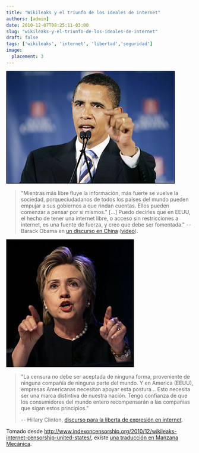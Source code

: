 ```yaml
---
title: "Wikileaks y el triunfo de los ideales de internet"
authors: [admin]
date: 2010-12-07T08:25:11-03:00
slug: "wikileaks-y-el-triunfo-de-los-ideales-de-internet"
draft: false
tags: ['wikileaks', 'internet', 'libertad','seguridad']
image:
  placement: 3
---
```


![](barack_obama.jpg)

> "Mientras más libre fluye la información, más fuerte se vuelve la
> sociedad,
> porqueciudadanos
> de todos los países del mundo pueden empujar a sus gobiernos a que
> rindan cuentas. Ellos pueden comenzar a pensar por si mismos."
> \[\...\] Puedo decirles que en EEUU, el hecho de tener una internet
> libre, o acceso sin restricciones a internet, es una fuente de fuerza,
> y creo que debe ser fomentada."
> -- Barack Obama en [un discurso en China](http://forum.bodybuilding.com/archive/index.php/t-120390411.html) ([video](http://www.youtube.com/watch?v=J9zytXNgKMs)).

![](hillary_clinton_35887.jpg)

> "La censura no debe ser aceptada de ninguna forma, proveniente de ninguna
compañía de ninguna parte del mundo. Y en America (EEUU), empresas
Americanas necesitan apoyar esta postura\... Esto necesita ser una marca
distintiva de nuestra nación. Tengo confianza de que los consumidores
del mundo entero recompensarán a las compañías que sigan estos
principios."
>
> -- Hillary Clinton, [discurso para la liberta de expresión en internet](http://www.indexoncensorship.org/2010/01/hilary-clintons-internet-freedom/comment-page-1/).

Tomado desde
<http://www.indexoncensorship.org/2010/12/wikileaks-internet-censorship-united-states/>,
existe [una traducción en Manzana Mecánica](http://www.manzanamecanica.org/2010/12/wikileaks_los_ideales_de_internet_triunfan.html).

